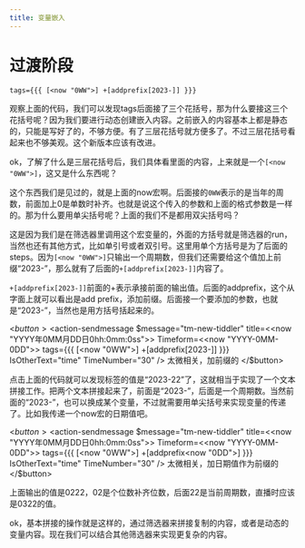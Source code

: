 ```yaml
---
title: 变量嵌入
---
```


# 过渡阶段

```
tags={{{ [<now "0WW">] +[addprefix[2023-]] }}}
```

观察上面的代码，我们可以发现tags后面接了三个花括号，那为什么要接这三个花括号呢？因为我们要进行动态创建嵌入内容。之前嵌入的内容基本上都是静态的，只能是写好了的，不够方便。有了三层花括号就方便多了。不过三层花括号看起来也不够美观。这个新版本应该有改进。

ok，了解了什么是三层花括号后，我们具体看里面的内容，上来就是一个`[<now "0WW">]`，这又是什么东西呢？

这个东西我们是见过的，就是上面的now宏啊。后面接的`0WW`表示的是当年的周数，前面加上0是单数时补齐。也就是说这个传入的参数和上面的格式参数是一样的。那为什么要用单尖括号呢？上面的我们不是都用双尖括号吗？

这是因为我们是在筛选器里调用这个宏变量的，外面的方括号就是筛选器的run，当然也还有其他方式，比如单引号或者双引号。这里用单个方括号是为了后面的steps。因为`[<now "0WW">]`只输出一个周期数，但我们还需要给这个值加上前缀“2023-”，那么就有了后面的`+[addprefix[2023-]]`内容了。

`+[addprefix[2023-]]`前面的+表示承接前面的输出值。后面的addprefix，这个从字面上就可以看出是add prefix，添加前缀。后面接一个要添加的参数，也就是“2023-”，当然也是用方括号括起来的。

<$button>
<$action-sendmessage $message="tm-new-tiddler" title=<<now "YYYY年0MM月DD日0hh:0mm:0ss">> Timeform=<<now "YYYY-0MM-0DD">> 
tags={{{ [<now "0WW">] +[addprefix[2023-]] }}}
IsOtherText="time" 
TimeNumber="30" />	
	太微相关，加前缀的
</$button>

点击上面的代码就可以发现标签的值是“2023-22”了，这就相当于实现了一个文本拼接工作。把两个文本拼接起来了，前面是“2023-”，后面是一个周期数。当然前面的“2023-”，也可以换成某个变量，不过就需要用单尖括号来实现变量的传递了。比如我传递一个now宏的日期值吧。

<$button>
<$action-sendmessage $message="tm-new-tiddler" title=<<now "YYYY年0MM月DD日0hh:0mm:0ss">> Timeform=<<now "YYYY-0MM-0DD">> 
tags={{{ [<now "0WW">] +[addprefix<now "0DD">] }}}
IsOtherText="time" 
TimeNumber="30" />	
	太微相关，加日期值作为前缀的
</$button>

上面输出的值是0222，02是个位数补齐位数，后面22是当前周期数，直播时应该是0322的值。

ok，基本拼接的操作就是这样的，通过筛选器来拼接复制的内容，或者是动态的变量内容。现在我们可以结合其他筛选器来实现更复杂的内容。
